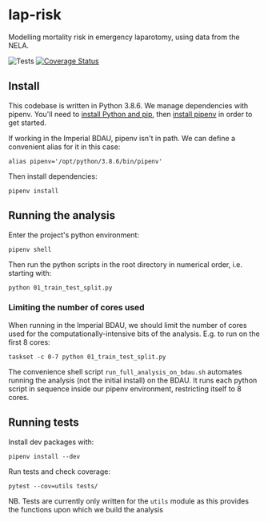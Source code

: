 # lap-risk

Modelling mortality risk in emergency laparotomy, using data from the NELA.

![Tests](https://github.com/finncatling/lap-risk/workflows/Python%20application/badge.svg)
[![Coverage Status](https://coveralls.io/repos/github/finncatling/lap-risk/badge.svg?branch=master&t=H4at4E)](https://coveralls.io/github/finncatling/lap-risk?branch=master)
## Install

This codebase is written in Python 3.8.6. We manage dependencies with pipenv. You'll need to [install Python and pip](https://pipenv-fork.readthedocs.io/en/latest/install.html#make-sure-you-ve-got-python-pip), then [install pipenv](https://pipenv-fork.readthedocs.io/en/latest/install.html#installing-pipenv) in order to get started.

If working in the Imperial BDAU, pipenv isn't in path. We can define a convenient alias for it in this case:

```console
alias pipenv='/opt/python/3.8.6/bin/pipenv'
```

Then install dependencies:

```console
pipenv install
```

## Running the analysis

Enter the project's python environment:

```console
pipenv shell
```

Then run the python scripts in the root directory in numerical order, i.e. starting with:

```console
python 01_train_test_split.py
```

### Limiting the number of cores used

When running in the Imperial BDAU, we should limit the number of cores used for the computationally-intensive bits of the analysis. E.g. to run on the first 8 cores:

```console
taskset -c 0-7 python 01_train_test_split.py
```

The convenience shell script `run_full_analysis_on_bdau.sh` automates running the analysis (not the initial install) on the BDAU. It runs each python script in sequence inside our pipenv environment, restricting itself to 8 cores. 

## Running tests

Install dev packages with:

```console
pipenv install --dev 
```

Run tests and check coverage:

```console
pytest --cov=utils tests/ 
```

NB. Tests are currently only written for the `utils` module as this provides the functions upon which we build the analysis